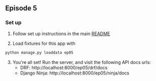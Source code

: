 ## Episode 5

### Set up
1. Follow set up instructions in the main [README](../README.md)

2. Load fixtures for this app with
```bash
python manage.py loaddata ep05
```

3. You're all set! Run the server, and visit the following API docs urls:
    - DRF: http://localhost:8000/ep05/drf/docs
    - Django Ninja: http://localhost:8000/ep05/ninja/docs
